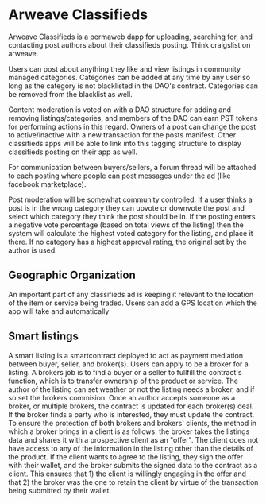 # Arweave Classifieds

Arweave Classifieds is a permaweb dapp for uploading, searching for, and contacting post authors about their classifieds posting. 
  Think craigslist on arweave.

Users can post about anything they like and view listings in community managed categories. Categories can be added at any time by any user so long
  as the category is not blacklisted in the DAO's contract. Categories can be removed from the blacklist as well.

Content moderation is voted on with a DAO structure for adding and removing listings/categories, and members of the DAO can earn PST tokens for performing 
  actions in this regard. Owners of a post can change the post to active/inactive with a new transaction for the posts manifest. Other classifieds apps
  will be able to link into this tagging structure to display classifieds posting on their app as well.
  
For communication between buyers/sellers, a forum thread will be attached to each posting where people can post messages under the ad (like facebook
  marketplace).
  
Post moderation will be somewhat community controlled. If a user thinks a post is in the wrong category they can upvote or downvote the post and select
  which category they think the post should be in. If the posting enters a negative vote percentage (based on total views of the listing) then the system
  will calculate the highest voted category for the listing, and place it there. If no category has a highest approval rating, the original set by the 
  author is used.
  
## Geographic Organization

An important part of any classifieds ad is keeping it relevant to the location of the item or service being traded. Users can add a GPS location which
  the app will take and automatically
  
## Smart listings 

  A smart listing is a smartcontract deployed to act as payment mediation between buyer, seller, and broker(s). Users can apply to be a broker
  for a listing. A brokers job is to find a buyer or a seller to fullfill the contract's function, which is to transfer ownership of the product or     service.
  The author of the listing can set weather or not the listing needs a broker, and if so set the brokers commision. Once an author accepts someone as a
  broker, or multiple brokers, the contract is updated for each broker(s) deal. If the broker finds a party who is interested, they must update the contract. To ensure the protection of both brokers and brokers' clients, the method in which a broker brings in a client is as follows: 
  the broker takes the listings data and shares it with a prospective client as an "offer". The client does not have access to any of the information in 
  the listing other than the details of the product. If the client wants to agree to the listing, they sign the offer with their wallet, and the broker 
  submits the signed data to the contract as a client. This ensures that 1) the client is willingly engaging in the offer and that 2) the broker was the 
  one to retain the client by virtue of the transaction being submitted by their wallet.
  

